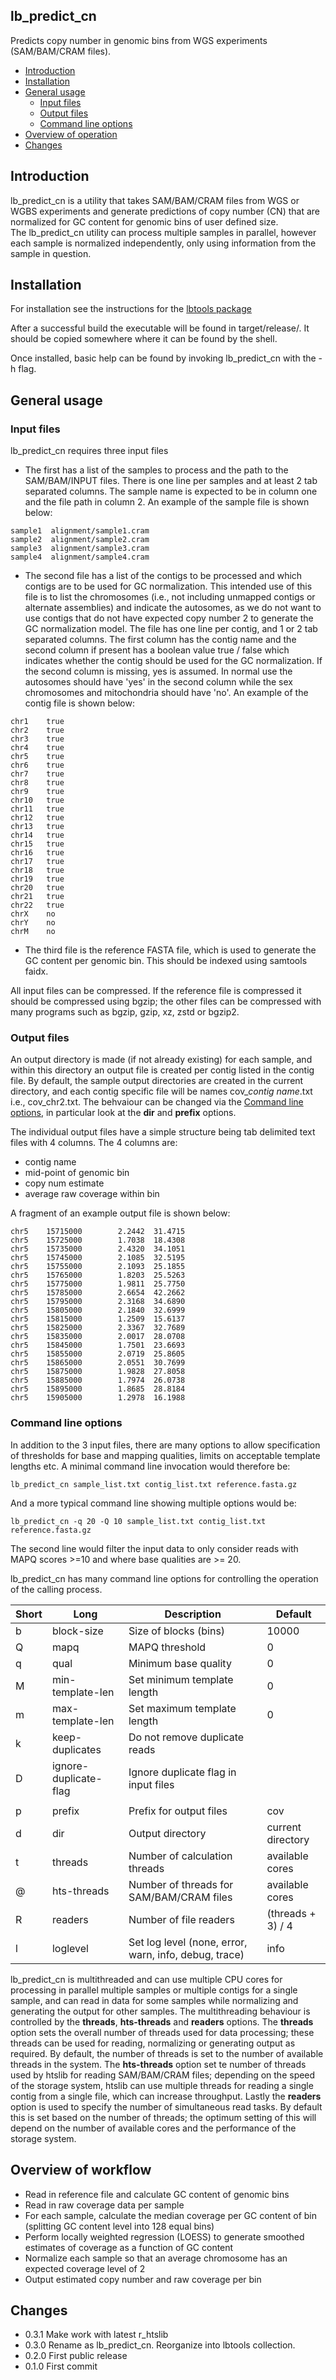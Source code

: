 ## lb_predict_cn
Predicts copy number in genomic bins from WGS experiments (SAM/BAM/CRAM files).

 - [Introduction](#intro)
 - [Installation](#install)
 - [General usage](#usage)
   - [Input files](#input_files)
   - [Output files](#output_files)
   - [Command line options](#cli)
 - [Overview of operation](#overview)
 - [Changes](#changes)

## <a name="intro"></a>Introduction

lb_predict_cn is a utility that takes SAM/BAM/CRAM files from WGS or WGBS experiments and
generate predictions of copy number (CN) that are normalized for GC content for genomic bins of user defined size.  
The lb_predict_cn utility can process multiple samples in parallel,
however each sample is normalized independently, only using information from the sample in question.

## <a name="install"></a>Installation

For installation see the instructions for the [lbtools package](https://github.com/heathsc/lbtools)

After a successful build the executable will be found in target/release/.  It
should be copied somewhere where it can be found by the shell.

Once installed, basic help can be found by invoking lb_predict_cn with
the -h flag.

## <a name="usage"></a>General usage

### <a name="input_files"></a>Input files

lb_predict_cn requires three input files

 - The first has a list of the samples to process and the path to the
SAM/BAM/INPUT files.  There is one line per samples and at least 2 tab separated columns.  The sample name is expected
to be in column one and the file path in column 2.  An example of the sample file is shown below:
```
sample1  alignment/sample1.cram
sample2  alignment/sample2.cram
sample3  alignment/sample3.cram
sample4  alignment/sample4.cram
```

 - The second file has a list of the contigs to be processed and which contigs are to be used for GC normalization.
This intended use of this file is to list the chromosomes (i.e., not including unmapped contigs or alternate assemblies) 
and indicate the autosomes, as we do not want to use contigs that do not have expected copy number 2 to generate the GC normalization model.
The file has one line per contig, and 1 or 2 tab separated columns.
The first column has the contig name and the second column if present has a boolean value true / false which indicates
whether the contig should be used for the GC normalization.  If the second column is missing, yes is assumed.  In normal use
the autosomes should have 'yes' in the second column while the sex chromosomes and mitochondria should have 'no'.  An example of the contig file is shown below:
```
chr1    true
chr2    true
chr3    true
chr4    true
chr5    true
chr6    true
chr7    true
chr8    true
chr9    true
chr10   true
chr11   true
chr12   true
chr13   true
chr14   true
chr15   true
chr16   true
chr17   true
chr18   true
chr19   true
chr20   true
chr21   true
chr22   true
chrX    no
chrY    no
chrM    no
```
 - The third file is the reference FASTA file, which is used to generate the GC content per genomic bin. This should be indexed using samtools faidx.

All input files can be compressed.  If the reference file is compressed it should be compressed using bgzip; the other files
can be compressed with many programs such as bgzip, gzip, xz, zstd or bgzip2.

### <a name="output_files"></a>Output files

An output directory is made (if not already existing) for each sample, and within this directory an output file
is created per contig listed in the contig file.   By default, the sample output directories are created in the current 
directory, and each contig specific file will be names cov_*contig name*.txt i.e., cov_chr2.txt.
The behvaiour can be changed via the [Command line options](#cli), in particular look at the **dir** and **prefix** options.

The individual output files have a simple structure being tab delimited text files with 4 columns.
The 4 columns are:
 - contig name
 - mid-point of genomic bin
 - copy num estimate
 - average raw coverage within bin

A fragment of an example output file is shown below:
```
chr5    15715000        2.2442  31.4715
chr5    15725000        1.7038  18.4308
chr5    15735000        2.4320  34.1051
chr5    15745000        2.1085  32.5195
chr5    15755000        2.1093  25.1855
chr5    15765000        1.8203  25.5263
chr5    15775000        1.9811  25.7750
chr5    15785000        2.6654  42.2662
chr5    15795000        2.3168  34.6890
chr5    15805000        2.1840  32.6999
chr5    15815000        1.2509  15.6137
chr5    15825000        2.3367  32.7689
chr5    15835000        2.0017  28.0708
chr5    15845000        1.7501  23.6693
chr5    15855000        2.0719  25.8605
chr5    15865000        2.0551  30.7699
chr5    15875000        1.9828  27.8058
chr5    15885000        1.7974  26.0738
chr5    15895000        1.8685  28.8184
chr5    15905000        1.2978  16.1988
```
### <a name="cli"></a>Command line options

In addition to the 3 input files, there are many options to
allow specification of thresholds for base and mapping qualities, limits on acceptable template lengths etc.
A minimal command line invocation would therefore be:
```
lb_predict_cn sample_list.txt contig_list.txt reference.fasta.gz
```
And a more typical command line showing multiple options would be:
```
lb_predict_cn -q 20 -Q 10 sample_list.txt contig_list.txt reference.fasta.gz
```

The second line would filter the input data to only consider reads with MAPQ scores >=10 and where base qualities are >= 20.

lb_predict_cn has many command line options for controlling the operation of the calling process.

| Short | Long                  | Description                                           | Default           |
|-------|-----------------------|-------------------------------------------------------|-------------------|
| b     | block-size            | Size of blocks (bins)                                 | 10000             |
| Q     | mapq                  | MAPQ threshold                                        | 0                 |
| q     | qual                  | Minimum base quality                                  | 0                 |
| M     | min-template-len      | Set minimum template length                           | 0                 |
| m     | max-template-len      | Set maximum template length                           | 0                 |
| k     | keep-duplicates       | Do not remove duplicate reads                         |                   |
| D     | ignore-duplicate-flag | Ignore duplicate flag in input files                  |                   |
|||||
| p     | prefix                | Prefix for output files                               | cov               |
| d     | dir                   | Output directory                                      | current directory |
| t     | threads               | Number of calculation threads                         | available cores   |
| @     | hts-threads           | Number of threads for SAM/BAM/CRAM files              | available cores   |
| R     | readers               | Number of file readers                                | (threads + 3) / 4 |
| l     | loglevel              | Set log level (none, error, warn, info, debug, trace) | info              |

lb_predict_cn is multithreaded and can use multiple CPU cores for processing in parallel multiple samples or 
multiple contigs for a single sample, and can read in data for some samples while normalizing and generating the
output for other samples.  The multithreading behaviour is controlled by the **threads**, **hts-threads** 
and **readers** options.  The **threads** option sets the overall number of threads used for data processing; these
threads can be used for reading, normalizing or generating output as required.  By default, the number of threads
is set to the number of available threads in the system.  The **hts-threads** option set te number of threads used by 
htslib for reading SAM/BAM/CRAM files; depending on the speed of the storage system, htslib can use multiple
threads for reading a single contig from a single file, which can increase throughput.  Lastly the **readers** option is
used to specify the number of simultaneous read tasks.  By default this is set based on the number of threads; the optimum
setting of this will depend on the number of available cores and the performance of the storage system.

## <a name="overview"></a>Overview of workflow

- Read in reference file and calculate GC content of genomic bins
- Read in raw coverage data per sample
- For each sample, calculate the median coverage per GC content of bin (splitting GC content level into 128 equal bins)
- Perform locally weighted regression (LOESS) to generate smoothed estimates of coverage as a function of GC content
- Normalize each sample so that an average chromosome has an expected coverage level of 2
- Output estimated copy number and raw coverage per bin

## <a name="changes"></a>Changes

- 0.3.1 Make work with latest r_htslib
- 0.3.0 Rename as lb_predict_cn.  Reorganize into lbtools collection.
- 0.2.0 First public release
- 0.1.0 First commit

